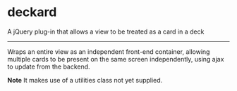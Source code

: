 # deckard
A jQuery plug-in that allows a view to be treated as a card in a deck

---

Wraps an entire view as an independent front-end container, allowing multiple cards to be present on the same screen independently, using ajax to update from the backend.

**Note**
It makes use of a utilities class not yet supplied.

